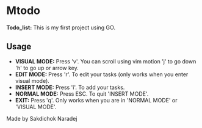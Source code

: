 # Mtodo

**Todo_list:** This is my first project using GO.

## Usage

- **VISUAL MODE:** Press 'v'. You can scroll using vim motion 'j' to go down 'h' to go up or arrow key.
- **EDIT MODE:** Press 'r'. To edit your tasks (only works when you enter visual mode).
- **INSERT MODE:** Press 'i'. To add your tasks.
- **NORMAL MODE:** Press ESC. To quit 'INSERT MODE'.
- **EXIT:** Press 'q'. Only works when you are in 'NORMAL MODE' or 'VISUAL MODE'.

Made by Sakdichok Naradej

